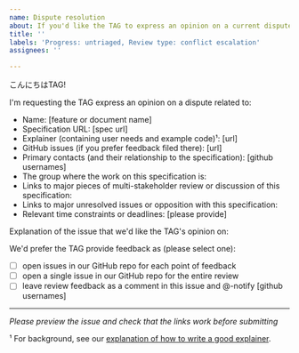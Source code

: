```yaml
---
name: Dispute resolution
about: If you'd like the TAG to express an opinion on a current dispute
title: ''
labels: 'Progress: untriaged, Review type: conflict escalation'
assignees: ''

---
```


こんにちはTAG!

I'm requesting the TAG express an opinion on a dispute related to:

  - Name: [feature or document name]
  - Specification URL: [spec url]
  - Explainer (containing user needs and example code)¹: [url]
  - GitHub issues (if you prefer feedback filed there): [url]
  - Primary contacts (and their relationship to the specification): [github usernames]
  - The group where the work on this specification is:
  - Links to major pieces of multi-stakeholder review or discussion of this specification: 
  - Links to major unresolved issues or opposition with this specification:
  - Relevant time constraints or deadlines: [please provide]

Explanation of the issue that we'd like the TAG's opinion on:

We'd prefer the TAG provide feedback as (please select one):

  - [ ] open issues in our GitHub repo for each point of feedback
  - [ ] open a single issue in our GitHub repo for the entire review
  - [ ] leave review feedback as a comment in this issue and @-notify [github usernames]

--------------------------

_Please preview the issue and check that the links work before submitting_

¹ For background, see our [explanation of how to write a good explainer](https://w3ctag.github.io/explainers).
